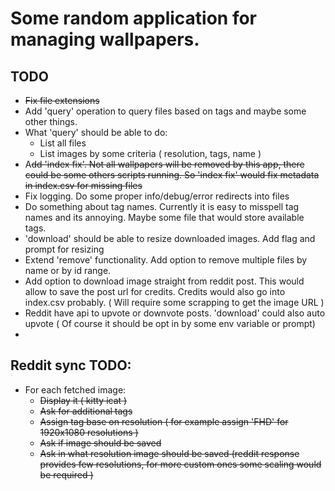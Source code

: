 # Some random application for managing wallpapers.

## TODO

- ~~Fix file extensions~~
- Add 'query' operation to query files based on tags and maybe some other things.
- What 'query' should be able to do:
  - List all files
  - List images by some criteria ( resolution, tags, name )
- A~~dd 'index fix'. Not all wallpapers will be removed by this app, there could be some others scripts running. So 'index fix' would fix metadata in index.csv for missing files~~
- Fix logging. Do some proper info/debug/error redirects into files
- Do something about tag names. Currently it is easy to misspell tag names and its annoying. Maybe some file that would store available tags.
- 'download' should be able to resize downloaded images. Add flag and prompt for resizing
- Extend 'remove' functionality. Add option to remove multiple files by name or by id range.
- Add option to download image straight from reddit post. This would allow to save the post url for credits. Credits would also go into index.csv probably. ( Will require some scrapping to get the image URL )
- Reddit have api to upvote or downvote posts. 'download' could also auto upvote ( Of course it should be opt in by some env variable or prompt)
-

## Reddit sync TODO:

- For each fetched image:
  - ~~Display it ( kitty icat )~~
  - ~~Ask for additional tags~~
  - ~~Assign tag base on resolution ( for example assign 'FHD' for 1920x1080 resolutions )~~
  - ~~Ask if image should be saved~~
  - ~~Ask in what resolution image should be saved (reddit response provides few resolutions, for more custom ones some scaling would be required )~~
